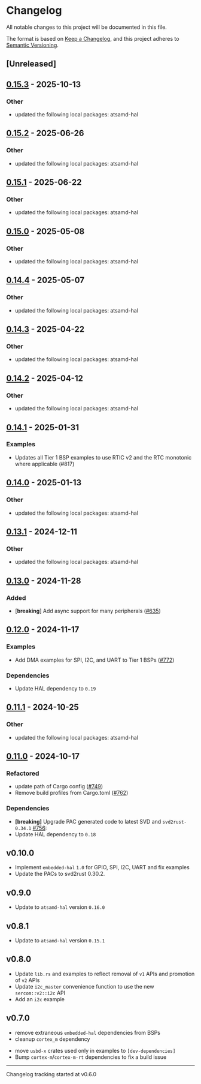 # Changelog

All notable changes to this project will be documented in this file.

The format is based on [Keep a Changelog](https://keepachangelog.com/en/1.0.0/),
and this project adheres to [Semantic Versioning](https://semver.org/spec/v2.0.0.html).

## [Unreleased]

## [0.15.3](https://github.com/rnd-ash/atsamd/compare/samd11_bare-0.15.2...samd11_bare-0.15.3) - 2025-10-13

### Other

- updated the following local packages: atsamd-hal

## [0.15.2](https://github.com/atsamd-rs/atsamd/compare/samd11_bare-0.15.1...samd11_bare-0.15.2) - 2025-06-26

### Other

- updated the following local packages: atsamd-hal

## [0.15.1](https://github.com/atsamd-rs/atsamd/compare/samd11_bare-0.15.0...samd11_bare-0.15.1) - 2025-06-22

### Other

- updated the following local packages: atsamd-hal

## [0.15.0](https://github.com/atsamd-rs/atsamd/compare/samd11_bare-0.14.4...samd11_bare-0.15.0) - 2025-05-08

### Other

- updated the following local packages: atsamd-hal

## [0.14.4](https://github.com/atsamd-rs/atsamd/compare/samd11_bare-0.14.3...samd11_bare-0.14.4) - 2025-05-07

### Other

- updated the following local packages: atsamd-hal

## [0.14.3](https://github.com/atsamd-rs/atsamd/compare/samd11_bare-0.14.2...samd11_bare-0.14.3) - 2025-04-22

### Other

- updated the following local packages: atsamd-hal

## [0.14.2](https://github.com/atsamd-rs/atsamd/compare/samd11_bare-0.14.1...samd11_bare-0.14.2) - 2025-04-12

### Other

- updated the following local packages: atsamd-hal

## [0.14.1](https://github.com/atsamd-rs/atsamd/compare/samd11_bare-0.14.0...samd11_bare-0.14.1) - 2025-01-31

### Examples

- Updates all Tier 1 BSP examples to use RTIC v2 and the RTC monotonic where applicable (#817)

## [0.14.0](https://github.com/atsamd-rs/atsamd/compare/samd11_bare-0.13.1...samd11_bare-0.14.0) - 2025-01-13

### Other

- updated the following local packages: atsamd-hal

## [0.13.1](https://github.com/atsamd-rs/atsamd/compare/samd11_bare-0.13.0...samd11_bare-0.13.1) - 2024-12-11

### Other

- updated the following local packages: atsamd-hal

## [0.13.0](https://github.com/atsamd-rs/atsamd/compare/samd11_bare-0.12.0...samd11_bare-0.13.0) - 2024-11-28

### Added

- [**breaking**] Add async support for many peripherals ([#635](https://github.com/atsamd-rs/atsamd/pull/635))

## [0.12.0](https://github.com/atsamd-rs/atsamd/compare/samd11_bare-0.11.1...samd11_bare-0.12.0) - 2024-11-17

### Examples

- Add DMA examples for SPI, I2C, and UART to Tier 1 BSPs ([#772](https://github.com/atsamd-rs/atsamd/pull/772))

### Dependencies

- Update HAL dependency to `0.19`

## [0.11.1](https://github.com/atsamd-rs/atsamd/compare/samd11_bare-0.11.0...samd11_bare-0.11.1) - 2024-10-25

### Other

- updated the following local packages: atsamd-hal

## [0.11.0](https://github.com/atsamd-rs/atsamd/compare/samd11_bare-0.10.0...samd11_bare-0.11.0) - 2024-10-17

### Refactored

- update path of Cargo config ([#749](https://github.com/atsamd-rs/atsamd/pull/749))
- Remove build profiles from Cargo.toml ([#762](https://github.com/atsamd-rs/atsamd/pull/762))

### Dependencies

- **[breaking]** Upgrade PAC generated code to latest SVD and `svd2rust-0.34.1` [#756](https://github.com/atsamd-rs/atsamd/pull/756):
- Update HAL dependency to `0.18`

## v0.10.0

- Implement `embedded-hal` `1.0` for GPIO, SPI, I2C, UART and fix examples
- Update the PACs to svd2rust 0.30.2.

## v0.9.0
- Update to `atsamd-hal` version `0.16.0`

## v0.8.1
- Update to `atsamd-hal` version `0.15.1`

## v0.8.0
- Update `lib.rs` and examples to reflect removal of `v1` APIs and promotion of `v2` APIs
- Update `i2c_master` convenience function to use the new `sercom::v2::i2c` API
- Add an `i2c` example

## v0.7.0

- remove extraneous `embedded-hal` dependencies from BSPs
- cleanup `cortex_m` dependency
* move `usbd-x` crates used only in examples to `[dev-dependencies]`
* Bump `cortex-m`/`cortex-m-rt` dependencies to fix a build issue

---

Changelog tracking started at v0.6.0
